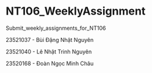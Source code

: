 # NT106_WeeklyAssignment
Submit_weekly_assignments_for_NT106

23521037 - Bùi Đặng Nhật Nguyên

23521040 - Lê Nhật Trinh Nguyên

23520168 - Đoàn Ngọc Minh Châu
